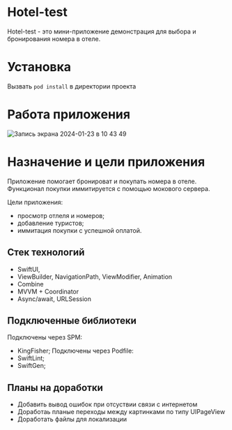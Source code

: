 # Hotel-test
Hotel-test - это мини-приложение демонстрация для выбора и бронирования номера в отеле.

# Установка
Вызвать `pod install` в директории проекта

# Работа приложения
![Запись экрана 2024-01-23 в 10 43 49](https://github.com/KudryashovAlexander/Hotel_test/assets/42520208/85003c6a-a674-43f1-8434-35a7ddddd5db)

# Назначение и цели приложения

Приложение помогает бронироват и покупать номера в отеле. Функционал покупки иммитируется с помощью мокового сервера.

Цели приложения:

- просмотр отлеля и номеров;
- добавление туристов;
- иммитация покупки с успешной оплатой.

## **Стек технологий**
- SwiftUI,
- ViewBuilder, NavigationPath, ViewModifier, Animation
- Combine
- MVVM + Coordinator
- Async/await, URLSession

## **Подключенные библиотеки**
Подключены через SPM:
- KingFisher;
Подключены через Podfile:
- SwiftLint;
- SwiftGen;

## **Планы на доработки**
- Добавить вывод ошибок при отсуствии связи с интернетом
- Доработаь планые переходы между картинками по типу UIPageView
- Доработать файлы для локализации
